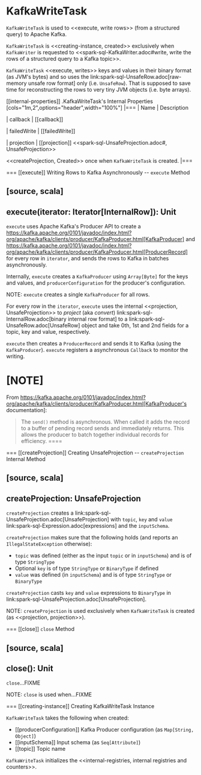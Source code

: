 # KafkaWriteTask

`KafkaWriteTask` is used to <<execute, write rows>> (from a structured query) to Apache Kafka.

`KafkaWriteTask` is <<creating-instance, created>> exclusively when `KafkaWriter` is requested to <<spark-sql-KafkaWriter.adoc#write, write the rows of a structured query to a Kafka topic>>.

`KafkaWriteTask` <<execute, writes>> keys and values in their binary format (as JVM's bytes) and so uses the link:spark-sql-UnsafeRow.adoc[raw-memory unsafe row format] only (i.e. `UnsafeRow`). That is supposed to save time for reconstructing the rows to very tiny JVM objects (i.e. byte arrays).

[[internal-properties]]
.KafkaWriteTask's Internal Properties
[cols="1m,2",options="header",width="100%"]
|===
| Name
| Description

| callback
| [[callback]]

| failedWrite
| [[failedWrite]]

| projection
| [[projection]] <<spark-sql-UnsafeProjection.adoc#, UnsafeProjection>>

<<createProjection, Created>> once when `KafkaWriteTask` is created.
|===

=== [[execute]] Writing Rows to Kafka Asynchronously -- `execute` Method

[source, scala]
----
execute(iterator: Iterator[InternalRow]): Unit
----

`execute` uses Apache Kafka's Producer API to create a https://kafka.apache.org/0101/javadoc/index.html?org/apache/kafka/clients/producer/KafkaProducer.html[KafkaProducer] and https://kafka.apache.org/0101/javadoc/index.html?org/apache/kafka/clients/producer/KafkaProducer.html[ProducerRecord] for every row in `iterator`, and sends the rows to Kafka in batches asynchronously.

Internally, `execute` creates a `KafkaProducer` using `Array[Byte]` for the keys and values, and `producerConfiguration` for the producer's configuration.

NOTE: `execute` creates a single `KafkaProducer` for all rows.

For every row in the `iterator`, `execute` uses the internal <<projection, UnsafeProjection>> to _project_ (aka _convert_) link:spark-sql-InternalRow.adoc[binary internal row format] to a link:spark-sql-UnsafeRow.adoc[UnsafeRow] object and take 0th, 1st and 2nd fields for a topic, key and value, respectively.

`execute` then creates a `ProducerRecord` and sends it to Kafka (using the `KafkaProducer`). `execute` registers a asynchronous `Callback` to monitor the writing.

[NOTE]
====
From https://kafka.apache.org/0101/javadoc/index.html?org/apache/kafka/clients/producer/KafkaProducer.html[KafkaProducer's documentation]:

> The `send()` method is asynchronous. When called it adds the record to a buffer of pending record sends and immediately returns. This allows the producer to batch together individual records for efficiency.
====

=== [[createProjection]] Creating UnsafeProjection -- `createProjection` Internal Method

[source, scala]
----
createProjection: UnsafeProjection
----

`createProjection` creates a link:spark-sql-UnsafeProjection.adoc[UnsafeProjection] with `topic`, `key` and `value` link:spark-sql-Expression.adoc[expressions] and the `inputSchema`.

`createProjection` makes sure that the following holds (and reports an `IllegalStateException` otherwise):

* `topic` was defined (either as the input `topic` or in `inputSchema`) and is of type `StringType`
* Optional `key` is of type `StringType` or `BinaryType` if defined
* `value` was defined (in `inputSchema`) and is of type `StringType` or `BinaryType`

`createProjection` casts `key` and `value` expressions to `BinaryType` in link:spark-sql-UnsafeProjection.adoc[UnsafeProjection].

NOTE: `createProjection` is used exclusively when `KafkaWriteTask` is created (as <<projection, projection>>).

=== [[close]] `close` Method

[source, scala]
----
close(): Unit
----

`close`...FIXME

NOTE: `close` is used when...FIXME

=== [[creating-instance]] Creating KafkaWriteTask Instance

`KafkaWriteTask` takes the following when created:

* [[producerConfiguration]] Kafka Producer configuration (as `Map[String, Object]`)
* [[inputSchema]] Input schema (as `Seq[Attribute]`)
* [[topic]] Topic name

`KafkaWriteTask` initializes the <<internal-registries, internal registries and counters>>.
